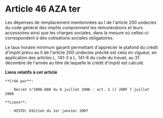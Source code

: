 # Article 46 AZA ter

Les dépenses de remplacement mentionnées au I de l'article 200 undecies du code général des impôts comprennent les
rémunérations et leurs accessoires ainsi que les charges sociales, dans la mesure où celles-ci correspondent à des
cotisations sociales obligatoires.

Le taux horaire minimum garanti permettant d'apprécier le plafond du crédit d'impôt prévu au II de l'article 200 undecies
précité est celui en vigueur, en application des articles L. 141-3 à L. 141-8 du code du travail, au 31 décembre de l'année
au titre de laquelle le crédit d'impôt est calculé.

**Liens relatifs à cet article**

	**Créé par**:

	  - Décret n°2006-800 du 6 juillet 2006 - art. 1 () JORF 7 juillet 2006

	**Liens**:

	  - HISTO: Edition du 1er janvier 2007
